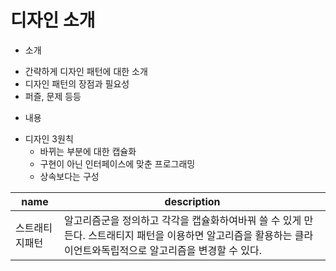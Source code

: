 # 디자인 소개
 
* 소개
- 간략하게 디자인 패턴에 대한 소개
- 디자인 패턴의 장점과 필요성
- 퍼즐, 문제 등등

* 내용
- 디자인 3원칙
  - 바뀌는 부분에 대한 캡슐화
  - 구현이 아닌 인터페이스에 맞춘 프로그래밍
  - 상속보다는 구성

name|description
--|--
스트래티지패턴 | 알고리즘군을 정의하고 각각을 캡슐화하여바꿔 쓸 수 있게 만든다. 스트래티지 패턴을 이용하면 알고리즘을 활용하는 클라이언트와독립적으로 알고리즘을 변경할 수 있다.
